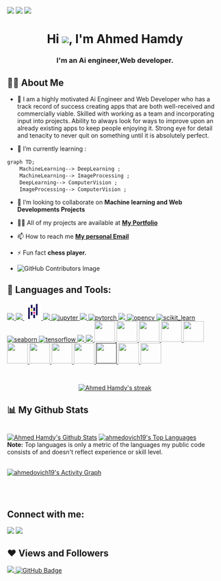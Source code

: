 <a href="#"><img width="30%" height="auto" src="https://i.imgur.com/yd5XdoU.png " height="90px"/></a>
<a href="#"><img width="30%" height="auto" src="https://i.imgur.com/nBGdrNe.png " height="90px"/></a>
<a href="#"><img width="30%" height="auto" src="https://i.imgur.com/fCrmHuL.png " height="90px"/></a>

<h1 align="center">Hi <img src="https://raw.githubusercontent.com/MartinHeinz/MartinHeinz/master/wave.gif" width="30px">, I'm Ahmed Hamdy</h1>
<h3 align="center">I'm an  Ai engineer,Web developer.</h3>


## 🙋‍♂️ About Me

- 🔭 I am a highly motivated Ai Engineer and Web Developer who has a track record of success creating apps that are both well-received and 
commercially viable. Skilled with working as a team and incorporating input into projects. Ability to always look for ways to improve upon an already existing apps to keep people enjoying it. Strong eye for detail and tenacity to never quit on something until it is absolutely 
perfect.

- 🌱 I’m currently learning :
```mermaid
graph TD;
    MachineLearning--> DeepLearning ;
    MachineLearning--> ImageProcessing ;
    DeepLearning--> ComputerVision ;
    ImageProcessing--> ComputerVision ;

```
- 👯 I’m looking to collaborate on **Machine learning and Web Developments Projects**

- 👨‍💻 All of my projects are available at **[My Portfolio]([https://github.com/ahmedovich19](https://github.com/ahmedovich19))**

- 📫 How to reach me **[My personal Email](mailto:ahmed_hamdy19593@yahoo.com)**

- ⚡ Fun fact **chess player.**

-  ![GitHub Contributors Image](https://contrib.rocks/image?repo=ahmedovich19/github-readme-streak-stats)

## 🚀 Languages and Tools:

<p align="left">
    <a href="https://www.python.org" target="_blank"> <img src="https://img.icons8.com/color/48/000000/python.png"/> </a> 
    <a href="https://numpy.org/" target="_blank"> <img src="https://img.icons8.com/color/48/000000/numpy.png"/> </a> 
    <a href="https://pandas.pydata.org/" target="_blank" rel="noreferrer"> <img src="https://raw.githubusercontent.com/devicons/devicon/2ae2a900d2f041da66e950e4d48052658d850630/icons/pandas/pandas-original.svg" alt="pandas" width="40" height="40"/> </a>    
    <a href="https://git-scm.com/" target="_blank"> <img src="https://img.icons8.com/color/48/000000/git.png"/> </a> 
    <a href="https://jupyter.org/" target="_blank"> <img src="https://img.icons8.com/fluency/48/000000/jupyter.png" alt="jupyter" width="48" height="48"/> </a> 
    <a href="https://www.spyder-ide.org/" target="_blank"> <img src="https://img.icons8.com/fluency/48/000000/spyder-ide-5.png"/> </a> 
    <a href="https://pytorch.org/" target="_blank" rel="noreferrer"> <img src="https://www.vectorlogo.zone/logos/pytorch/pytorch-icon.svg" alt="pytorch" width="40" height="40"/> </a>
    <a href="https://scipy.org" target="_blank"> <img src="https://img.icons8.com/ios-filled/50/000000/snake.png"/> </a>
    <a href="https://opencv.org/" target="_blank"> <img src="https://img.icons8.com/color/48/000000/opencv.png" alt="opencv" width="40" height="40"/> </a>
    <a href="https://scikit-learn.org/" target="_blank" rel="noreferrer"> <img src="https://upload.wikimedia.org/wikipedia/commons/0/05/Scikit_learn_logo_small.svg" alt="scikit_learn" width="40" height="40"/> </a> 
    <a href="https://seaborn.pydata.org/" target="_blank" rel="noreferrer"> <img src="https://seaborn.pydata.org/_images/logo-mark-lightbg.svg" alt="seaborn" width="40" height="40"/> </a> 
    <a href="https://www.tensorflow.org" target="_blank" rel="noreferrer"> <img src="https://www.vectorlogo.zone/logos/tensorflow/tensorflow-icon.svg" alt="tensorflow" width="40" height="40"/> </a>
    <a href="https://www.w3.org/html/" target="_blank"> <img src="https://img.icons8.com/color/48/000000/html-5.png"/> </a> 
    <a href="https://www.w3schools.com/python/default.asp" target="_blank"> <img src="https://img.icons8.com/color/48/000000/css3.png"/> </a> 
    <a href="https://www.javascript.com/" target="_blank"> <img src="https://img.icons8.com/?size=256&id=108784&format=png" width="48" height="48"/> </a>
    <a href="https://jquery.com/" target="_blank"> <img src="https://cdn.iconscout.com/icon/free/png-256/free-jquery-8-1175153.png" width="48" height="48"/> </a> 
    <a  href="https://vuejs.org/" target="_blank"> <img src="https://cdn.iconscout.com/icon/free/png-256/free-vuejs-1175052.png" width="48" height="48"/> </a> 
    <a  href="https://getbootstrap.com/" target="_blank"> <img src="https://cdn.iconscout.com/icon/free/png-256/free-bootstrap-6-1175203.png" width="48" height="48"/> </a> 
    <a href="https://www.php.net/" target="_blank"> <img src="https://cdn.iconscout.com/icon/premium/png-256-thumb/php-2752101-2284918.png"width="48" height="48"/> </a> 
    <a href="https://wordpress.com/" target="_blank"> <img src="https://img.icons8.com/?size=256&id=13664&format=png" width="48" height="48"/> </a>
    <a href="https://laravel.com/" target="_blank"> <img src="https://cdn.iconscout.com/icon/free/png-256/free-laravel-226015.png" width="48" height="48"/> </a>
    <a href="https://flask.palletsprojects.com/" target="_blank"> <img src="https://cdn.iconscout.com/icon/free/png-256/free-flask-51-285137.png" width="48" height="48"/> </a>
    <a  href="https://www.djangoproject.com/" target="_blank"> <img src="https://cdn.iconscout.com/icon/free/png-256/free-django-11-1175036.png" width="48" height="48"/> </a>
    <a  href="" target="_blank"> <img src="https://cdn.iconscout.com/icon/premium/png-256-thumb/sql-file-2942647-2427614.png" width="48" height="48"/> </a>
    <a href="https://www.mysql.com/" target="_blank"> <img src="https://cdn.iconscout.com/icon/free/png-256/free-mysql-3521596-2945040.png" width="48" height="48"/> </a>
    <a  href="https://www.apache.org/" target="_blank"> <img src="https://cdn.iconscout.com/icon/free/png-256/free-apache-8-1174973.png" width="48" height="48"/> </a>
</p>

<!-- [![React Badge](https://img.shields.io/badge/-React-61DBFB?style=for-the-badge&labelColor=black&logo=react&logoColor=61DBFB)](#)  [![Javascript Badge](https://img.shields.io/badge/-Javascript-F0DB4F?style=for-the-badge&labelColor=black&logo=javascript&logoColor=F0DB4F)](#) [![Typescript Badge](https://img.shields.io/badge/-Typescript-007acc?style=for-the-badge&labelColor=black&logo=typescript&logoColor=007acc)](#) [![Nodejs Badge](https://img.shields.io/badge/-Nodejs-3C873A?style=for-the-badge&labelColor=black&logo=node.js&logoColor=3C873A)](#) [![GraphQL Badge](https://img.shields.io/badge/-GraphQl-e535ab?style=for-the-badge&labelColor=black&logo=node.js&logoColor=e535ab)](#) -->
<br/>

<p align="center">
    <a href="https://github.com/NourEldinMoustafa/github-readme-streak-stats">
        <img title="🔥 Get streak stats for your profile at git.io/streak-stats" alt="Ahmed Hamdy's streak" src="https://github-readme-streak-stats.herokuapp.com/?user=ahmedovich19&theme=black-ice&hide_border=true&stroke=0000&background=060A0CD0"/>
    </a>
</p>

## 📊 My Github Stats

  <br/>
    <a href="https://github.com/NourEldinMoustafa/github-readme-streak-stats"><img alt="Ahmed Hamdy's Github Stats" src="https://github-readme-stats.vercel.app/api?username=ahmedovich19&show_icons=true&count_private=true&theme=react&hide_border=true&bg_color=0D1117" /></a>
  <a href="https://github.com/ahmedovich19/github-readme-stats"><img alt="ahmedovich19's Top Languages" src="https://activity-graph.herokuapp.com/graph?username=ahmedovich19&bg_color=fffff0&color=708090&line=24292e&point=24292e&area=true&hide_border=true
" /></a>
  <br/>
  <b>Note:</b> Top languages is only a metric of the languages my public code consists of and doesn't reflect experience or skill level.

<br/>
<br/>

<a href="https://github.com/NourEldinMoustafa/github-readme-activity-graph"><img alt="ahmedovich19's Activity Graph" src="https://activity-graph.herokuapp.com/graph?username=ahmedovich19&bg_color=0D1117&color=5BCDEC&line=5BCDEC&point=FFFFFF&hide_border=true" /></a>

<br/>
<br/>

## Connect with me:
<p align="left">

<a href = "linkedin.com/in/ahmed-hamdy-al-kashky-15b13695/"><img src="https://img.icons8.com/fluent/48/000000/linkedin.png"/></a>
<a href = "https://twitter.com/ahmedovich19"><img src="https://img.icons8.com/fluent/48/000000/twitter.png"/></a>

</p>

## ❤ Views and Followers
<a href="https://github.com/NourEldinMoustafa/github-profile-views-counter">
    <img src="https://komarev.com/ghpvc/?username=SubhamRaoniar28">
</a>
<a href="https://github.com/ahmedovich19?tab=followers"><img src="https://img.shields.io/github/followers/SubhamRaoniar28?label=Followers&style=social" alt="GitHub Badge"></a>
